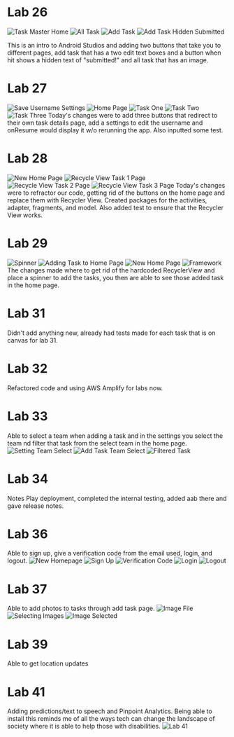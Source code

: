 # Lab 26

![Task Master Home](screenshots/taskMasterHome.png)
![All Task](screenshots/allTask.png)
![Add Task](screenshots/addTask.png)
![Add Task Hidden Submitted](screenshots/addTaskHidden.png)

This is an intro to Android Studios and adding two buttons that take you to different pages, add task that has a two edit text boxes and a button when hit shows a hidden text of "submitted!" and all task that has an image.

# Lab 27

![Save Username Settings](screenshots/saveUsernameSettings.png)
![Home Page](screenshots/homePage.png)
![Task One](screenshots/taskOne.png)
![Task Two](screenshots/taskTwo.png)
![Task Three](screenshots/taskThree.png)
Today's changes were to add three buttons that redirect to their own task details page, add a settings to edit the username and onResume would display it w/o rerunning the app. Also inputted some test.

# Lab 28
![New Home Page](screenshots/RVHome.png)
![Recycle View Task 1 Page](screenshots/RVTaskOne.png)
![Recycle View Task 2 Page](screenshots/RVTaskTwo.png)
![Recycle View Task 3 Page](screenshots/RVTaskThree.png)
Today's changes were to refractor our code, getting rid of the buttons on the home page and replace them with Recycler View. Created packages for the activities, adapter, fragments, and model. Also added test to ensure that the Recycler View works.

# Lab 29
![Spinner](screenshots/SpinnerAdded.png)
![Adding Task to Home Page](screenshots/addingTaskToHmPage.png)
![New Home Page](screenshots/newTaskRv.png)
![Framework](screenshots/TasksFramework.png)
The changes made where to get rid of the hardcoded RecyclerView and place a spinner to add the tasks, you then are able to see those added task in the home page.

# Lab 31
Didn't add anything new, already had tests made for each task that is on canvas for lab 31.

# Lab 32
Refactored code and using AWS Amplify for labs now.

# Lab 33
Able to select a team when adding a task and in the settings you select the team nd filter that task from the select team in the home page.
![Setting Team Select](screenshots/chooseTeam.png)
![Add Task Team Select](screenshots/selectTeamTask.png)
![Filtered Task](screenshots/FilterTeamTask.png)

# Lab 34
Notes Play deployment, completed the internal testing, added aab there and gave release notes. 

# Lab 36
Able to sign up, give a verification code from the email used, login, and logout.
![New Homepage](screenshots/NewSplashPage.png)
![Sign Up](screenshots/signUp.png)
![Verification Code](screenshots/verification.png)
![Login](screenshots/Login.png)
![Logout](screenshots/logout.png)

# Lab 37
Able to add photos to tasks through add task page.
![Image File](screenshots/imgSelector.png)
![Selecting Images](screenshots/s3.png)
![Image Selected](screenshots/SpaceNeedle.png)

# Lab 39
Able to get location updates


# Lab 41
Adding predictions/text to speech and Pinpoint Analytics. Being able to install this reminds me of all the ways tech can change the landscape of society where it is able to help those with disabilities. 
![Lab 41](screenshots/t2s.png)
